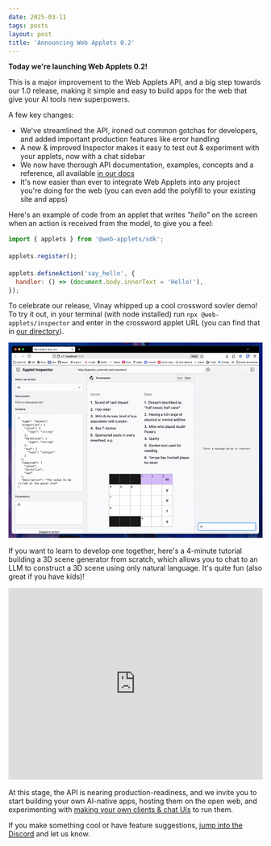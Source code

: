 ```yaml
---
date: 2025-03-11
tags: posts
layout: post
title: 'Announcing Web Applets 0.2'
---
```


**Today we're launching Web Applets 0.2!**

This is a major improvement to the Web Applets API, and a big step towards our 1.0 release, making it simple and easy to build apps for the web that give your AI tools new superpowers.

A few key changes:

- We've streamlined the API, ironed out common gotchas for developers, and added important production features like error handling
- A new & improved Inspector makes it easy to test out & experiment with your applets, now with a chat sidebar
- We now have thorough API documentation, examples, concepts and a reference, all available [in our docs](/docs/web-applets/introduction/)
- It's now easier than ever to integrate Web Applets into any project you're doing for the web (you can even add the polyfill to your existing site and apps)

Here's an example of code from an applet that writes _"hello"_ on the screen when an action is received from the model, to give you a feel:

```javascript
import { applets } from '@web-applets/sdk';

applets.register();

applets.defineAction('say_hello', {
  handler: () => (document.body.innerText = 'Hello!'),
});
```

To celebrate our release, Vinay whipped up a cool crossword sovler demo! To try it out, in your terminal (with node installed) run `npx @web-applets/inspector` and enter in the crossword applet URL (you can find that in [our directory](/directory)).

![](/assets/blog/2025-03-crossword-demo.gif)

If you want to learn to develop one together, here's a 4-minute tutorial building a 3D scene generator from scratch, which allows you to chat to an LLM to construct a 3D scene using only natural language. It's quite fun (also great if you have kids)!

<iframe width="100%" height="380" src="https://www.youtube.com/embed/ZsadocyGj3I?si=YosPjtJ_vlb-0o7M" title="YouTube video player" frameborder="0" allow="accelerometer; autoplay; clipboard-write; encrypted-media; gyroscope; picture-in-picture; web-share" referrerpolicy="strict-origin-when-cross-origin" allowfullscreen></iframe>

At this stage, the API is nearing production-readiness, and we invite you to start building your own AI-native apps, hosting them on the open web, and experimenting with [making your own clients & chat UIs](http://localhost:1235/docs/web-applets/quickstart/#client) to run them.

If you make something cool or have feature suggestions, [jump into the Discord](https://discord.com/invite/VsMuEKmqvt) and let us know.
